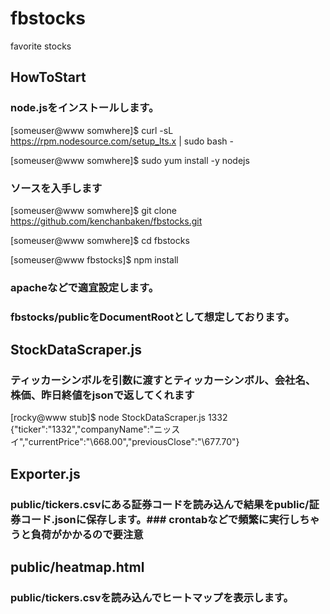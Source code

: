 # fbstocks
favorite stocks

## HowToStart
### node.jsをインストールします。
  [someuser@www somwhere]$ curl -sL https://rpm.nodesource.com/setup_lts.x | sudo bash -
 
  [someuser@www somwhere]$ sudo yum install -y nodejs

### ソースを入手します
 [someuser@www somwhere]$ git clone https://github.com/kenchanbaken/fbstocks.git

 [someuser@www somwhere]$ cd fbstocks

 [someuser@www fbstocks]$ npm install

### apacheなどで適宜設定します。
### fbstocks/publicをDocumentRootとして想定しております。

## StockDataScraper.js
### ティッカーシンボルを引数に渡すとティッカーシンボル、会社名、株価、昨日終値をjsonで返してくれます

 [rocky@www stub]$ node StockDataScraper.js 1332
{"ticker":"1332","companyName":"ニッスイ","currentPrice":"\668.00","previousClose":"\677.70"}

## Exporter.js
### public/tickers.csvにある証券コードを読み込んで結果をpublic/証券コード.jsonに保存します。### crontabなどで頻繁に実行しちゃうと負荷がかかるので要注意

## public/heatmap.html

### public/tickers.csvを読み込んでヒートマップを表示します。
